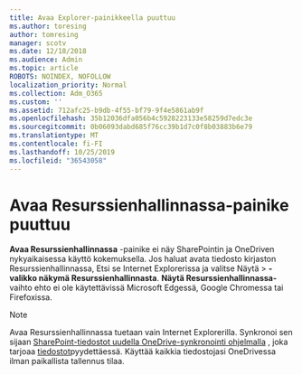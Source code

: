 ```yaml
---
title: Avaa Explorer-painikkeella puuttuu
ms.author: toresing
author: tomresing
manager: scotv
ms.date: 12/18/2018
ms.audience: Admin
ms.topic: article
ROBOTS: NOINDEX, NOFOLLOW
localization_priority: Normal
ms.collection: Adm_O365
ms.custom: ''
ms.assetid: 712afc25-b9db-4f55-bf79-9f4e5861ab9f
ms.openlocfilehash: 35b12036dfa056b4c5928223133e58259d7edc3e
ms.sourcegitcommit: 0b06093dabd685f76cc39b1d7c0f8b03883b6e79
ms.translationtype: MT
ms.contentlocale: fi-FI
ms.lasthandoff: 10/25/2019
ms.locfileid: "36543058"
---
```

# <a name="the-open-with-explorer-button-is-missing"></a>Avaa Resurssienhallinnassa-painike puuttuu

**Avaa Resurssienhallinnassa** -painike ei näy SharePointin ja OneDriven nykyaikaisessa käyttö kokemuksella. Jos haluat avata tiedosto kirjaston Resurssienhallinnassa, Etsi se Internet Explorerissa ja valitse Näytä \> **-valikko näkymä Resurssienhallinnasta**. **Näytä Resurssienhallinnassa-** vaihto ehto ei ole käytettävissä Microsoft Edgessä, Google Chromessa tai Firefoxissa. 
  
> [!NOTE]
> Avaa Resurssienhallinnassa tuetaan vain Internet Explorerilla. Synkronoi sen sijaan [SharePoint-tiedostot uudella OneDrive-synkronointi ohjelmalla](https://support.office.com/article/6de9ede8-5b6e-4503-80b2-6190f3354a88.aspx) , joka tarjoaa [tiedostot](https://support.office.com/article/0e6860d3-d9f3-4971-b321-7092438fb38e.aspx)pyydettäessä. Käyttää kaikkia tiedostojasi OneDrivessa ilman paikallista tallennus tilaa. 
  

